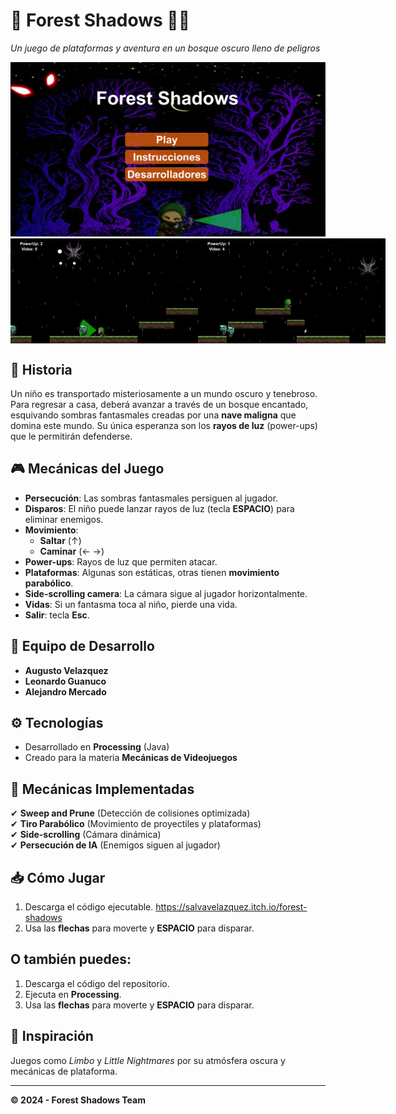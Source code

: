 # 🌲 Forest Shadows 🕵️‍♂️  

*Un juego de plataformas y aventura en un bosque oscuro lleno de peligros*  

<img src="https://github.com/salvavelazquez/Forest_Shadows-PFinal/blob/main/Forest%20Shadows.PNG" width="600" alt="Captura del juego">
<div style="display: flex; justify-content: space-between;">
  <img src="https://github.com/salvavelazquez/Forest_Shadows-PFinal/blob/main/view1.jpeg" width="300" alt="Gameplay 1">
  <img src="https://github.com/salvavelazquez/Forest_Shadows-PFinal/blob/main/View2.jpeg" width="300" alt="Gameplay 2">
</div>

## 📖 Historia  
Un niño es transportado misteriosamente a un mundo oscuro y tenebroso. Para regresar a casa, deberá avanzar a través de un bosque encantado, esquivando sombras fantasmales creadas por una **nave maligna** que domina este mundo. Su única esperanza son los **rayos de luz** (power-ups) que le permitirán defenderse.  

## 🎮 Mecánicas del Juego  
- **Persecución**: Las sombras fantasmales persiguen al jugador.  
- **Disparos**: El niño puede lanzar rayos de luz (tecla **ESPACIO**) para eliminar enemigos.  
- **Movimiento**:  
  - **Saltar** (↑)  
  - **Caminar** (← →)  
- **Power-ups**: Rayos de luz que permiten atacar.  
- **Plataformas**: Algunas son estáticas, otras tienen **movimiento parabólico**.  
- **Side-scrolling camera**: La cámara sigue al jugador horizontalmente.  
- **Vidas**: Si un fantasma toca al niño, pierde una vida.
- **Salir**: tecla **Esc**.  

## 👥 Equipo de Desarrollo  
- **Augusto Velazquez**  
- **Leonardo Guanuco**  
- **Alejandro Mercado**  

## ⚙️ Tecnologías  
- Desarrollado en **Processing** (Java)  
- Creado para la materia **Mecánicas de Videojuegos**  

## 📌 Mecánicas Implementadas  
✔ **Sweep and Prune** (Detección de colisiones optimizada)  
✔ **Tiro Parabólico** (Movimiento de proyectiles y plataformas)  
✔ **Side-scrolling** (Cámara dinámica)  
✔ **Persecución de IA** (Enemigos siguen al jugador)  

## 📥 Cómo Jugar  
1. Descarga el código ejecutable.
   https://salvavelazquez.itch.io/forest-shadows
2. Usa las **flechas** para moverte y **ESPACIO** para disparar.
## O también puedes:
1. Descarga el código del repositorio.  
2. Ejecuta en **Processing**.  
3. Usa las **flechas** para moverte y **ESPACIO** para disparar.  

## 🌟 Inspiración  
Juegos como *Limbo* y *Little Nightmares* por su atmósfera oscura y mecánicas de plataforma.  

---
**© 2024 - Forest Shadows Team**  
